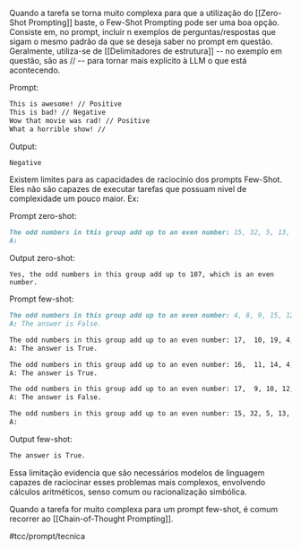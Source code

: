 Quando a tarefa se torna muito complexa para que a utilização do [[Zero-Shot Prompting]] baste, o Few-Shot Prompting pode ser uma boa opção. 
Consiste em, no prompt, incluir n exemplos de perguntas/respostas que sigam o mesmo padrão da que se deseja saber no prompt em questão. Geralmente, utiliza-se de [[Delimitadores de estrutura]] -- no exemplo em questão, são as // -- para tornar mais explícito à LLM o que está acontecendo.

Prompt:
```md
This is awesome! // Positive
This is bad! // Negative
Wow that movie was rad! // Positive
What a horrible show! //
```

Output:
```md
Negative
```

Existem limites para as capacidades de raciocínio dos prompts Few-Shot. Eles não são capazes de executar tarefas que possuam nivel de complexidade um pouco maior. Ex:

Prompt zero-shot:
```md
The odd numbers in this group add up to an even number: 15, 32, 5, 13, 82, 7, 1. 
A:
```

Output zero-shot:
```
Yes, the odd numbers in this group add up to 107, which is an even number.
```

Prompt few-shot: 
```md
The odd numbers in this group add up to an even number: 4, 8, 9, 15, 12, 2, 1.
A: The answer is False.

The odd numbers in this group add up to an even number: 17,  10, 19, 4, 8, 12, 24.
A: The answer is True.

The odd numbers in this group add up to an even number: 16,  11, 14, 4, 8, 13, 24.
A: The answer is True.

The odd numbers in this group add up to an even number: 17,  9, 10, 12, 13, 4, 2.
A: The answer is False.

The odd numbers in this group add up to an even number: 15, 32, 5, 13, 82, 7, 1. 
A: 
```

Output few-shot:
```md
The answer is True.
```

Essa limitação evidencia que são necessários modelos de linguagem capazes de raciocinar esses problemas mais complexos, envolvendo cálculos aritméticos, senso comum ou racionalização simbólica.

Quando a tarefa for muito complexa para um prompt few-shot, é comum recorrer ao [[Chain-of-Thought Prompting]].

#tcc/prompt/tecnica 